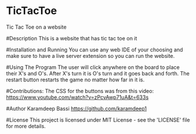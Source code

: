 # TicTacToe
Tic Tac Toe on a website

#Description
This is a website that has tic tac toe on it 

#Installation and Running
You can use any web IDE of your choosing and make sure to have a live server extension so you can run the website.

#Using The Program
The user will click anywhere on the board to place their X's and O's. After X's turn it is O's turn and it goes back and forth. The restart button restarts the game no matter how far in it is.

#Contributions:
The CSS for the buttons was from this video: https://www.youtube.com/watch?v=zPcvAwp71uA&t=633s

#Author
Karamdeep Bassi https://github.com/karamdeep1

#License
This project is licensed under MIT License - see the 'LICENSE' file for more details.

